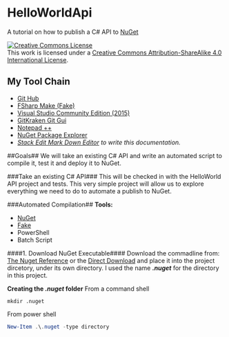 # HelloWorldApi
A tutorial on how to publish a C# API to [NuGet](https://www.nuget.org/)

<a rel="license" href="http://creativecommons.org/licenses/by-sa/4.0/"><img alt="Creative Commons License" style="border-width:0" src="https://i.creativecommons.org/l/by-sa/4.0/88x31.png" /></a><br />This work is licensed under a <a rel="license" href="http://creativecommons.org/licenses/by-sa/4.0/">Creative Commons Attribution-ShareAlike 4.0 International License</a>.

## My Tool Chain ##
* [Git Hub](https://github.com/jason-kerney/HelloWorldApi)
* [FSharp Make (Fake)](http://fsharp.github.io/FAKE/)
* [Visual Studio Community Edition (2015)](https://www.visualstudio.com/en-us/products/visual-studio-community-vs.aspx)
* [GitKraken Git Gui](https://www.gitkraken.com/)
* [Notepad ++](https://notepad-plus-plus.org/)
* [NuGet Package Explorer](https://github.com/NuGetPackageExplorer/NuGetPackageExplorer)
* _[Stack Edit Mark Down Editor](https://stackedit.io/editor) to write this documentation._

##Goals##
We will take an existing C# API and write an automated script to compile it, test it and deploy it to NuGet.

###Take an existing C# API###
This will be checked in with the HelloWorld API project and tests. This very simple project will allow us to explore everything we need to do to automate a publish to NuGet.

###Automated Compilation##
**Tools:**
 * [NuGet](https://www.nuget.org/)
 * [Fake](http://fsharp.github.io/FAKE/)
 * PowerShell
 * Batch Script

####1. Download NuGet Executable####
Download the commadline from: [The Nuget Reference](https://docs.nuget.org/consume/command-line-reference) or the [Direct Download](https://dist.nuget.org/win-x86-commandline/latest/nuget.exe) and place it into the project dircetory, under its own directory. I used the name **_.nuget_** for the directory in this project. 

**Creating the _.nuget_ folder**
From a command shell
```dos
mkdir .nuget
```
From power shell
```powershell
New-Item .\.nuget -type directory
```
